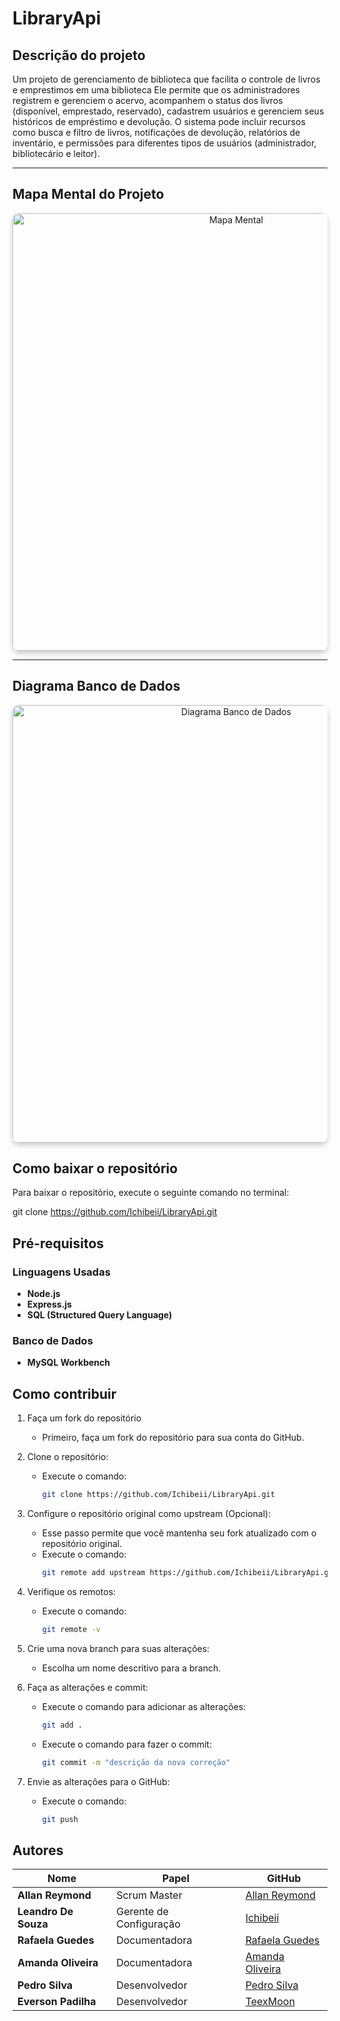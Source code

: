 # LibraryApi

## Descrição do projeto
Um projeto de gerenciamento de biblioteca que facilita o controle de livros e emprestimos em uma biblioteca Ele permite que os administradores registrem e gerenciem o acervo, acompanhem o status dos livros (disponível, emprestado, reservado), cadastrem usuários e gerenciem seus históricos de empréstimo e devolução. O sistema pode incluir recursos como busca e filtro de livros, notificações de devolução, relatórios de inventário, e permissões para diferentes tipos de usuários (administrador, bibliotecário e leitor).

---

## Mapa Mental do Projeto

<div align="center">
  <img src="https://github.com/user-attachments/assets/706d4b52-0f2c-43b6-a52b-a4189a61d855" alt="Mapa Mental" width="700px" style="border-radius: 10px; box-shadow: 0px 4px 8px rgba(0, 0, 0, 0.2);">
</div>

---

## Diagrama Banco de Dados

<div align="center">
  <img src="https://github.com/user-attachments/assets/90fc4fbc-9114-4aad-b3f7-cdfb052be50f" alt="Diagrama Banco de Dados" width="700px" style="border-radius: 10px; box-shadow: 0px 4px 8px rgba(0, 0, 0, 0.2);">
</div>



## Como baixar o repositório

Para baixar o repositório, execute o seguinte comando no terminal:

git clone https://github.com/Ichibeii/LibraryApi.git

## Pré-requisitos

### Linguagens Usadas
- **Node.js**
- **Express.js**
- **SQL (Structured Query Language)**

### Banco de Dados
- **MySQL Workbench**

## Como contribuir

1. Faça um fork do repositório
   - Primeiro, faça um fork do repositório para sua conta do GitHub.

2. Clone o repositório:
   - Execute o comando:
     ```bash
     git clone https://github.com/Ichibeii/LibraryApi.git
     ```

3. Configure o repositório original como upstream (Opcional):
   - Esse passo permite que você mantenha seu fork atualizado com o repositório original.
   - Execute o comando:
     ```bash
     git remote add upstream https://github.com/Ichibeii/LibraryApi.git
     ```

4. Verifique os remotos:
   - Execute o comando:
     ```bash
     git remote -v
     ```

5. Crie uma nova branch para suas alterações:
   - Escolha um nome descritivo para a branch.

6. Faça as alterações e commit:
   - Execute o comando para adicionar as alterações:
     ```bash
     git add .
     ```
   - Execute o comando para fazer o commit:
     ```bash
     git commit -m "descrição da nova correção"
     ```

7. Envie as alterações para o GitHub:
   - Execute o comando:
     ```bash
     git push
     ```

## Autores
| Nome                | Papel                     | GitHub                                      |
|---------------------|---------------------------|---------------------------------------------|
| **Allan Reymond**   | Scrum Master              | [Allan Reymond](https://github.com/AllanRDS) |
| **Leandro De Souza**| Gerente de Configuração   | [Ichibeii](https://github.com/Ichibeii)      |
| **Rafaela Guedes**  | Documentadora             | [Rafaela Guedes](https://github.com/Rafinha1802) |
| **Amanda Oliveira** | Documentadora             | [Amanda Oliveira](https://github.com/Amanda-deOliveira) |
| **Pedro Silva**     | Desenvolvedor             | [Pedro Silva](https://github.com/PedroSilvaCsDEV) |
| **Everson Padilha** | Desenvolvedor             | [TeexMoon](https://github.com/TeexMoon)      |


